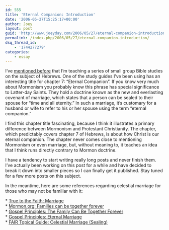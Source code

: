 ```yaml
---
id: 555
title: 'Eternal Companion: Introduction'
date: '2006-05-27T15:25:17+00:00'
author: Joey
layout: post
guid: 'http://www.joeyday.com/2006/05/27/eternal-companion-introduction'
permalink: /index.php/2006/05/27/eternal-companion-introduction/
dsq_thread_id:
    - '1744277279'
categories:
    - essay
---
```


I’ve [mentioned before](/2005/12/15/hebrews-series) that I’m teaching a series of small group Bible studies on the subject of Hebrews. One of the study guides I’ve been using has an interesting title for chapter 7: “Eternal Companion”. If you know very much about Mormonism you probably know this phrase has special significance to Latter-day Saints. They hold a doctrine known as the new and everlasting covenant of marriage, which states that a person can be sealed to their spouse for “time and all eternity.” In such a marriage, it’s customary for a husband or wife to refer to his or her spouse using the term “eternal companion.”

I find this chapter title fascinating, because I think it illustrates a primary difference between Mormonism and Protestant Christianity. The chapter, which predictably covers chapter 7 of Hebrews, is about how Christ is our eternal companion. The chapter never comes close to mentioning Mormonism or even marriage, but, without meaning to, it teaches an idea that I think runs directly contrary to Mormon doctrine.

I have a tendency to start writing really long posts and never finish them. I’ve actually been working on this post for a while and have decided to break it down into smaller pieces so I can finally get it published. Stay tuned for a few more posts on this subject.

In the meantime, here are some references regarding celestial marriage for those who may not be familiar with it:

\* [True to the Faith: Marriage](http://library.lds.org/nxt/gateway.dll/Curriculum/home%20and%20family.htm/true%20to%20the%20faith%20a%20gospel%20reference.htm/marriage.htm?f=templates$fn=document-frame.htm$3.0)  
\* [Mormon.org: Families can be together forever](http://mormon.org/learn/0,8672,1456-1,00.html)  
\* [Gospel Principles: The Family Can Be Together Forever](http://www.lds.org/library/display/0,4945,11-1-13-46,00.html)  
\* [Gospel Principles: Eternal Marriage](http://www.lds.org/library/display/0,4945,11-1-13-48,00.html)  
\* [FAIR Topical Guide: Celestial Marriage (Sealing)](http://fairlds.org/apol/ai130.html)